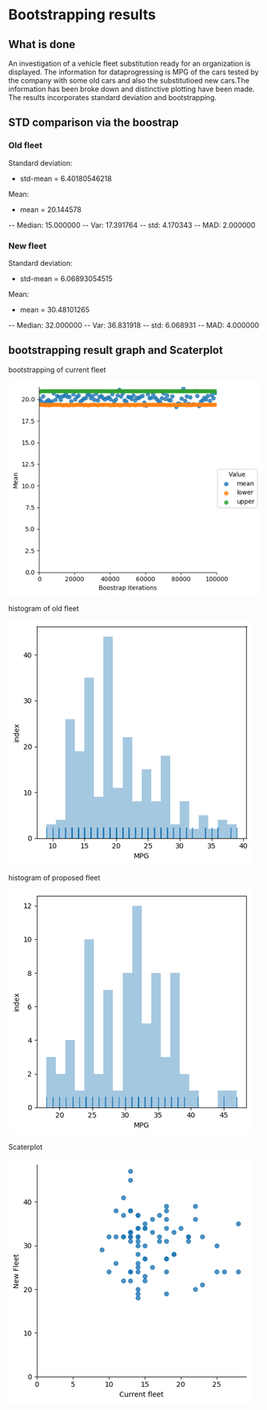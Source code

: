 # Bootstrapping results

## What is done

An investigation of a vehicle fleet substitution ready for an organization is displayed. The information for dataprogressing  is MPG of the cars tested by the company with some old cars and also the substitutioed new cars.The information has been broke down and distinctive plotting have been made. The results incorporates standard deviation and bootstrapping.

## STD comparison via the boostrap

### Old fleet

Standard deviation:
- std-mean = 6.40180546218

Mean:
- mean = 20.144578

-- Median: 15.000000
-- Var: 17.391764
-- std: 4.170343
-- MAD: 2.000000


### New fleet

Standard deviation:
- std-mean = 6.06893054515

Mean:
- mean = 30.48101265

-- Median: 32.000000
-- Var: 36.831918
-- std: 6.068931
-- MAD: 4.000000



## bootstrapping result graph and Scaterplot

bootstrapping of current fleet

![logo](./bootstrap_oldfleet.png?raw=true)

histogram of old fleet

![logo](./histogramold.png?raw=true)

histogram of proposed fleet

![logo](./histogramNew.png?raw=true)

Scaterplot

![logo](./scaterplot.png?raw=true)





